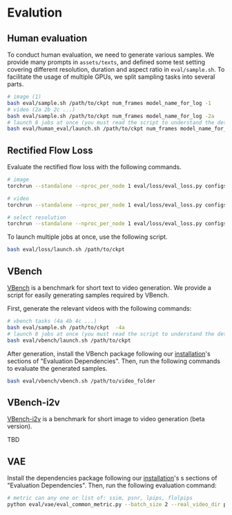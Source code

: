 # Evalution

## Human evaluation

To conduct human evaluation, we need to generate various samples. We provide many prompts in `assets/texts`, and defined some test setting covering different resolution, duration and aspect ratio in `eval/sample.sh`. To facilitate the usage of multiple GPUs, we split sampling tasks into several parts.

```bash
# image (1)
bash eval/sample.sh /path/to/ckpt num_frames model_name_for_log -1
# video (2a 2b 2c ...)
bash eval/sample.sh /path/to/ckpt num_frames model_name_for_log -2a
# launch 8 jobs at once (you must read the script to understand the details)
bash eval/human_eval/launch.sh /path/to/ckpt num_frames model_name_for_log
```

## Rectified Flow Loss

Evaluate the rectified flow loss with the following commands.

```bash
# image
torchrun --standalone --nproc_per_node 1 eval/loss/eval_loss.py configs/opensora-v1-2/misc/eval_loss.py --data-path /path/to/img.csv --ckpt-path /path/to/ckpt

# video
torchrun --standalone --nproc_per_node 1 eval/loss/eval_loss.py configs/opensora-v1-2/misc/eval_loss.py --data-path /path/to/vid.csv --ckpt-path /path/to/ckpt

# select resolution
torchrun --standalone --nproc_per_node 1 eval/loss/eval_loss.py configs/opensora-v1-2/misc/eval_loss.py --data-path /path/to/vid.csv --ckpt-path /path/to/ckpt --resolution 720p
```

To launch multiple jobs at once, use the following script.

```bash
bash eval/loss/launch.sh /path/to/ckpt
```

## VBench

[VBench](https://github.com/Vchitect/VBench) is a benchmark for short text to video generation. We provide a script for easily generating samples required by VBench.

First, generate the relevant videos with the following commands:

```bash
# vbench tasks (4a 4b 4c ...)
bash eval/sample.sh /path/to/ckpt  -4a
# launch 8 jobs at once (you must read the script to understand the details)
bash eval/vbench/launch.sh /path/to/ckpt
```

After generation, install the VBench package following our [installation](../docs/installation.md)'s sections of "Evaluation Dependencies". Then, run the following commands to evaluate the generated samples.

```bash
bash eval/vbench/vbench.sh /path/to/video_folder
```

## VBench-i2v

[VBench-i2v](https://github.com/Vchitect/VBench/tree/master/vbench2_beta_i2v) is a benchmark for short image to video generation (beta version).

TBD

## VAE

Install the dependencies package following our [installation](../docs/installation.md)'s s sections of "Evaluation Dependencies". Then, run the following evaluation command:

```bash
# metric can any one or list of: ssim, psnr, lpips, flolpips
python eval/vae/eval_common_metric.py --batch_size 2 --real_video_dir path/to/original/videos --generated_video_dir path/to/generated/videos --device cuda --sample_fps 24 --crop_size 256 --resolution 256 --num_frames 17 --sample_rate 1 --metric ssim psnr lpips flolpips
```
